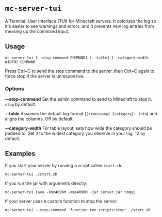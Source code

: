 # `mc-server-tui`

A Terminal User Interface (TUI) for Minecraft servers. It colorizes the log so
it's easier to see warnings and errors, and it prevents new log entries from
messing up the command input.

## Usage

```
mc-server-tui [--stop-command COMMAND] [--table] [--category-width WIDTH] COMMAND
```

Press Ctrl+C to send the stop command to the server, then Ctrl+C again to force
stop if the server is unresponsive.

### Options

**--stop-command** Set the admin command to send to Minecraft to stop it.
`stop` by default.

**--table** Assumes the default log format (`[timestamp] [category]: info`) and aligns the columns. Off by default.

**--category-width** For table layout, sets how wide the category should be padded to. Set it to the widest category you observe in your log. 12 by default.

## Examples

If you start your server by running a script called `start.sh`:

```
mc-server-tui ./start.sh
```

If you run the jar with arguments directly:

```
mc-server-tui java -Xmx4096M -Xms4096M -jar server.jar nogui
```

If your server uses a custom function to stop the server:

```
mc-server-tui --stop-command 'function run scripts:stop' ./start.sh
```
